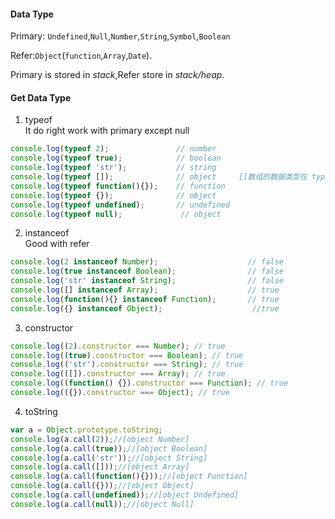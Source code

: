 #### Data Type    
Primary: `Undefined`,`Null`,`Number`,`String`,`Symbol`,`Boolean`

Refer:`Object`(`function`,`Array`,`Date`).  

Primary is stored in *stack*,Refer store in *stack/heap*.  


#### Get Data Type    

1. typeof  
It do right work with primary except null   
```js
console.log(typeof 2);               // number
console.log(typeof true);            // boolean
console.log(typeof 'str');           // string
console.log(typeof []);              // object     []数组的数据类型在 typeof 中被解释为 object
console.log(typeof function(){});    // function
console.log(typeof {});              // object
console.log(typeof undefined);       // undefined
console.log(typeof null);             // object   
```  

2. instanceof  
Good with refer  
```js
console.log(2 instanceof Number);                    // false
console.log(true instanceof Boolean);                // false 
console.log('str' instanceof String);                // false  
console.log([] instanceof Array);                    // true
console.log(function(){} instanceof Function);       // true
console.log({} instanceof Object);                    //true    
```


3. constructor  
```js 
console.log((2).constructor === Number); // true
console.log((true).constructor === Boolean); // true
console.log(('str').constructor === String); // true
console.log(([]).constructor === Array); // true
console.log((function() {}).constructor === Function); // true
console.log(({}).constructor === Object); // true
```   



4. toString  
```js 
var a = Object.prototype.toString;
console.log(a.call(2));//[object Number]
console.log(a.call(true));//[object Boolean]
console.log(a.call('str'));//[object String]
console.log(a.call([]));//[object Array]
console.log(a.call(function(){}));//[object Function]
console.log(a.call({}));//[object Object]
console.log(a.call(undefined));//[object Undefined]
console.log(a.call(null));//[object Null]
```
